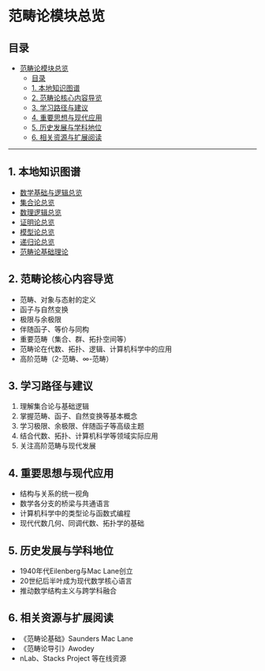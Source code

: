 # 范畴论模块总览

<!-- 本地目录区块 -->
## 目录

- [范畴论模块总览](#范畴论模块总览)
  - [目录](#目录)
  - [1. 本地知识图谱](#1-本地知识图谱)
  - [2. 范畴论核心内容导览](#2-范畴论核心内容导览)
  - [3. 学习路径与建议](#3-学习路径与建议)
  - [4. 重要思想与现代应用](#4-重要思想与现代应用)
  - [5. 历史发展与学科地位](#5-历史发展与学科地位)
  - [6. 相关资源与扩展阅读](#6-相关资源与扩展阅读)

---

## 1. 本地知识图谱

- [数学基础与逻辑总览](../00-数学基础与逻辑总览.md)
- [集合论总览](../01-集合论/00-集合论总览.md)
- [数理逻辑总览](../02-数理逻辑/00-数理逻辑总览.md)
- [证明论总览](../03-证明论/00-证明论总览.md)
- [模型论总览](../04-模型论/00-模型论总览.md)
- [递归论总览](../05-递归论/00-递归论总览.md)
- [范畴论基础理论](./01-基础理论.md)

## 2. 范畴论核心内容导览

- 范畴、对象与态射的定义
- 函子与自然变换
- 极限与余极限
- 伴随函子、等价与同构
- 重要范畴（集合、群、拓扑空间等）
- 范畴论在代数、拓扑、逻辑、计算机科学中的应用
- 高阶范畴（2-范畴、∞-范畴）

## 3. 学习路径与建议

1. 理解集合论与基础逻辑
2. 掌握范畴、函子、自然变换等基本概念
3. 学习极限、余极限、伴随函子等高级主题
4. 结合代数、拓扑、计算机科学等领域实际应用
5. 关注高阶范畴与现代发展

## 4. 重要思想与现代应用

- 结构与关系的统一视角
- 数学各分支的桥梁与共通语言
- 计算机科学中的类型论与函数式编程
- 现代代数几何、同调代数、拓扑学的基础

## 5. 历史发展与学科地位

- 1940年代Eilenberg与Mac Lane创立
- 20世纪后半叶成为现代数学核心语言
- 推动数学结构主义与跨学科融合

## 6. 相关资源与扩展阅读

- 《范畴论基础》Saunders Mac Lane
- 《范畴论导引》Awodey
- nLab、Stacks Project 等在线资源
